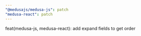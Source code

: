 ```yaml
---
"@medusajs/medusa-js": patch
"medusa-react": patch
---
```


feat(medusa-js, medusa-react): add expand fields to get order
